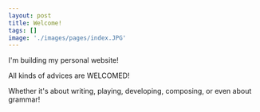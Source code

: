 ```yaml
---
layout: post
title: Welcome!
tags: []
image: './images/pages/index.JPG'
---
```


I'm building my personal website!  

All kinds of advices are WELCOMED!  

Whether it's about writing, playing, developing, composing, or even about grammar!  